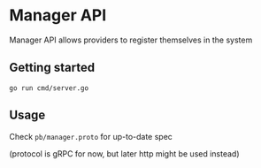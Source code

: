 # Manager API

Manager API allows providers to register themselves in the system

## Getting started
```shell
go run cmd/server.go
```

## Usage
Check `pb/manager.proto` for up-to-date spec

(protocol is gRPC for now, but later http might be used instead)
